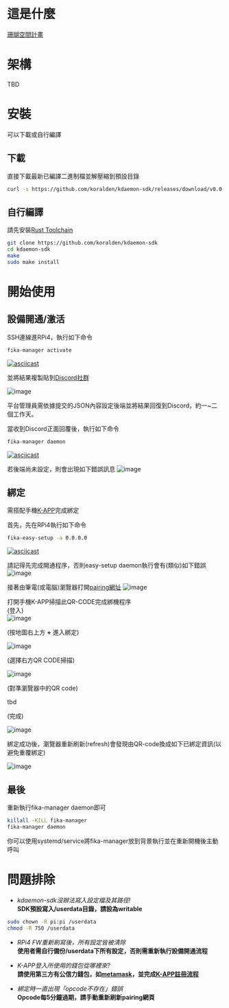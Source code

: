 # 這是什麼

[珊瑚空間計畫](https://koralden.org/)

# 架構

TBD

# 安裝
可以下載或自行編譯

## 下載
直接下載最新已編譯二進制檔並解壓縮到預設目錄  
```sh
curl -s https://github.com/koralden/kdaemon-sdk/releases/download/v0.0.8-rpi/kdaemon-0.0.8-rpi.tar.gz | sudo tar xvfz -C /
```


## 自行編譯

請先安裝[Rust Toolchain](https://rustup.rs)

```sh
git clone https://github.com/koralden/kdaemon-sdk
cd kdaemon-sdk
make
sudo make install
```

# 開始使用

## 設備開通/激活
SSH連線進RPi4，執行如下命令
```sh
fika-manager activate
```



[![asciicast](https://asciinema.org/a/539698.svg)](https://asciinema.org/a/539698)

並將結果複製貼到[Discord社群](https://discord.com/channels/975795016410755082/1030338238600192000)

![image](https://user-images.githubusercontent.com/6879607/203516169-883e6166-4980-44a9-9e2c-7e5360be59a1.png)

平台管理員需依據提交的JSON內容設定後端並將結果回復到Discord，約一~二個工作天。

當收到Discord正面回覆後，執行如下命令
```sh
fika-manager daemon
```


[![asciicast](https://asciinema.org/a/539705.svg)](https://asciinema.org/a/539705)

若後端尚未設定，則會出現如下錯誤訊息
![image](https://user-images.githubusercontent.com/6879607/203674158-c5b61db8-227b-4993-8863-ae43cdea6fa8.png)



## 綁定
需搭配手機[K-APP](https://apps.apple.com/tw/app/koralden-k-app-%E7%A4%BE%E7%BE%A4%E7%89%88/id1642699129)完成綁定

首先，先在RPi4執行如下命令
```sh
fika-easy-setup -a 0.0.0.0
```

[![asciicast](https://asciinema.org/a/IRTbosy4u0YD9gJxItbabNcri.svg)](https://asciinema.org/a/IRTbosy4u0YD9gJxItbabNcri)  

請記得先完成開通程序，否則easy-setup daemon執行會有(類似)如下錯誤
![image](https://user-images.githubusercontent.com/6879607/203676004-cafafec9-d272-4321-a721-090fec51102b.png)

接著由筆電(或電腦)瀏覽器打開[pairing網址](https://raspberrypi:8888)
![image](https://user-images.githubusercontent.com/6879607/203688941-cf725cd6-d06e-48f4-8e76-723dd3f61e08.png)


打開手機K-APP掃描此QR-CODE完成綁機程序  
(登入)  
![image](https://user-images.githubusercontent.com/6879607/203730533-90173e56-706b-4531-94cc-4f7582530f0e.png)
   

(按地圖右上方 **+** 進入綁定)  

![image](https://user-images.githubusercontent.com/6879607/203730825-7b78c845-3f24-436d-9156-b2b6a1028a5e.png)
  
(選擇右方QR CODE掃描)  
  
![image](https://user-images.githubusercontent.com/6879607/203731071-7d3b85a5-4745-4683-9d38-1146b854edf4.png)
  
  
(對準瀏覽器中的QR code)  
  
 tbd
  
(完成)  
  
![image](https://user-images.githubusercontent.com/6879607/203731868-b1824619-b1ae-4186-9d15-3a81698d49ad.png)  
  
  

  
綁定成功後，瀏覽器重新刷新(refresh)會發現由QR-code換成如下已綁定資訊(以避免重覆綁定)
  
![image](https://user-images.githubusercontent.com/6879607/203734693-f0bbe1eb-4523-4c9a-8e41-f3b05d8ed573.png)

## 最後

重新執行fika-manager daemon即可
```sh
killall -KILL fika-manager
fika-manager daemon
```

你可以使用systemd/service將fika-manager放到背景執行並在重新開機後主動呼叫  




# 問題排除
* *kdaemon-sdk沒辦法寫入設定檔及其路徑!*  
 **SDK預設寫入/userdata目錄，請設為writable**
 ```sh
 sudo chown -R pi:pi /userdata
 chmod -R 750 /userdata
 ```
* *RPi4 FW重新刷寫後，所有設定皆被清除*  
 **使用者需自行備份/userdata下所有設定，否則需重新執行設備開通流程**

* *K-APP登入所使用的錢包從哪裡來?*  
 **請使用第三方有公信力錢包，如[metamask](https://metamask.io/)，並完成[K-APP註冊流程](https://koralden.org/k-app/userguide)**
 
* *綁定時一直出現「opcode不存在」錯誤*  
 **Opcode每5分鐘過期，請手動重新刷新pairing網頁**

